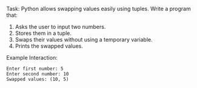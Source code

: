 Task: Python allows swapping values easily using tuples. Write a program that:
1. Asks the user to input two numbers.
2. Stores them in a tuple.
3. Swaps their values without using a temporary variable.
4. Prints the swapped values.

Example Interaction:
```
Enter first number: 5
Enter second number: 10
Swapped values: (10, 5)
```
